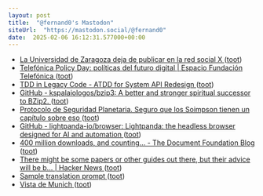 ```yaml
---
layout: post
title:  "@fernand0's Mastodon"
siteUrl:  "https://mastodon.social/@fernand0"
date:  2025-02-06 16:12:31.577000+00:00
---
```

*  [La Universidad de Zaragoza deja de publicar en la red social X ](https://www.unizar.es/actualidad/vernoticia_ng.php?id=8788) ([toot](https://mastodon.social/@fernand0/113957820928711572))
*  [Telefónica Policy Day: políticas del futuro digital \| Espacio Fundación Telefónica ](https://espacio.fundaciontelefonica.com/evento/playbook-las-politicas-que-definen-el-futuro-digital) ([toot](https://mastodon.social/@fernand0/113957633527801206))
*  [TDD in Legacy Code - ATDD for System API Redesign ](https://journal.optivem.com/p/atdd-in-legacy-code-system-api-redesig) ([toot](https://mastodon.social/@fernand0/113956940177714605))
*  [GitHub - kspalaiologos/bzip3: A better and stronger spiritual successor to BZip2. ](https://github.com/kspalaiologos/bzip) ([toot](https://mastodon.social/@fernand0/113956626145370039))
*  [Protocolo de Seguridad Planetaria. Seguro que los Soimpson tienen un capítulo sobre eso ](https://mastodon.social/@fernand0/113956494707993496) ([toot](https://mastodon.social/@fernand0/113956494707993496))
*  [GitHub - lightpanda-io/browser: Lightpanda: the headless browser designed for AI and automation ](https://github.com/lightpanda-io/browse) ([toot](https://mastodon.social/@fernand0/113956447846879246))
*  [400 million downloads, and counting... - The Document Foundation Blog ](https://blog.documentfoundation.org/blog/2025/01/30/400-million-downloads-and-counting) ([toot](https://mastodon.social/@fernand0/113956275738219829))
*  [There might be some papers or other guides out there, but their advice will be b... \| Hacker News ](https://news.ycombinator.com/item?id=4289785) ([toot](https://mastodon.social/@fernand0/113955308635501218))
*  [Sample translation prompt   ](https://www.gally.net/temp/20250201sampletranslationprompt.html) ([toot](https://mastodon.social/@fernand0/113954631951765115))
*  [Vista de Munich ](https://www.flickr.com/photos/fernand0/54286374481) ([toot](https://mastodon.social/@fernand0/113954621160927913))
